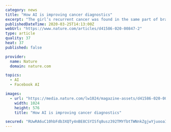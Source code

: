 ```yaml
---
category: news
title: "How AI is improving cancer diagnostics"
excerpt: "The girl’s recurrent cancer was found in the same part of brain as before, and the biopsy seemed to confirm medulloblastoma. With this diagnosis, the girl would begin a specific course of radiotherapy and chemotherapy."
publishedDateTime: 2020-03-25T14:13:00Z
webUrl: "https://www.nature.com/articles/d41586-020-00847-2"
type: article
quality: 37
heat: 37
published: false

provider:
  name: Nature
  domain: nature.com

topics:
  - AI
  - Facebook AI

images:
  - url: "https://media.nature.com/lw1024/magazine-assets/d41586-020-00847-2/d41586-020-00847-2_17822942.jpg"
    width: 1024
    height: 576
    title: "How AI is improving cancer diagnostics"

secured: "RUwRA6uC10hbFdb3XQTy4nBE8CSYISfq8usz392TMYfbtTWNnkZgjwYjuooaIZG07oFP6MuwlDd33gEq/zI+32tL/zERCWmJnliO438GMEks2s6606V1aIihbSs360zG5A+go/BtNKH1SJaSmIetYEktuEhjgUCh250zv1I65hTx71PlmJbuDqX5Cq8MSK1e/aNBIf4b0i9ONSisz7x9VO7eVLqlEYJNjkWf9ccsODG1mWuu1OxJmVn035GukrPxQ4jX5m9WD3XE4msWpMY4K7fBmZwa5ZR/T7Y7pMgE49cpdbFmr56VvbiH2SNvuiTc8P+0Ex+qkj82D5ZIfbWD66sECQime2fpHzlyYdZf/l+SQHBN9GMxqO2g9UHC6BIQfhb4Y2P+KXB3i0pBcwGNeIWfIOyYQ/LFIYm7hCUVcdsOiCS9PWDnWwwElV+GKUXyducFOZG/zPAGuv2sm9QsLg8YwlsUK5QPKkHap8oMsb4=;GJV/LCNp4Htx1BgIa9mtXg=="
---
```


